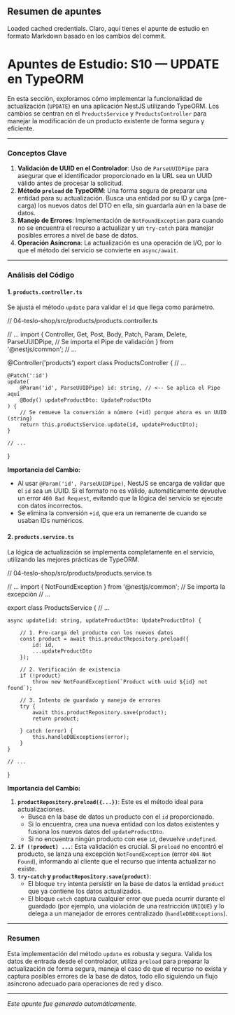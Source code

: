 ## Resumen de apuntes
Loaded cached credentials.
Claro, aquí tienes el apunte de estudio en formato Markdown basado en los cambios del commit.

# Apuntes de Estudio: S10 — UPDATE en TypeORM

En esta sección, exploramos cómo implementar la funcionalidad de actualización (`UPDATE`) en una aplicación NestJS utilizando TypeORM. Los cambios se centran en el `ProductsService` y `ProductsController` para manejar la modificación de un producto existente de forma segura y eficiente.

---

### Conceptos Clave

1.  **Validación de UUID en el Controlador**: Uso de `ParseUUIDPipe` para asegurar que el identificador proporcionado en la URL sea un UUID válido antes de procesar la solicitud.
2.  **Método `preload` de TypeORM**: Una forma segura de preparar una entidad para su actualización. Busca una entidad por su ID y carga (pre-carga) los nuevos datos del DTO en ella, sin guardarla aún en la base de datos.
3.  **Manejo de Errores**: Implementación de `NotFoundException` para cuando no se encuentra el recurso a actualizar y un `try-catch` para manejar posibles errores a nivel de base de datos.
4.  **Operación Asíncrona**: La actualización es una operación de I/O, por lo que el método del servicio se convierte en `async/await`.

---

### Análisis del Código

#### 1. `products.controller.ts`

Se ajusta el método `update` para validar el `id` que llega como parámetro.

// 04-teslo-shop/src/products/products.controller.ts

// ...
import {
    Controller,
    Get,
    Post,
    Body,
    Patch,
    Param,
    Delete,
    ParseUUIDPipe, // Se importa el Pipe de validación
} from '@nestjs/common';
// ...

@Controller('products')
export class ProductsController {
    // ...

    @Patch(':id')
    update(
        @Param('id', ParseUUIDPipe) id: string, // <-- Se aplica el Pipe aquí
        @Body() updateProductDto: UpdateProductDto
    ) {
        // Se remueve la conversión a número (+id) porque ahora es un UUID (string)
        return this.productsService.update(id, updateProductDto);
    }

    // ...
}

**Importancia del Cambio:**

*   Al usar `@Param('id', ParseUUIDPipe)`, NestJS se encarga de validar que el `id` sea un UUID. Si el formato no es válido, automáticamente devuelve un error `400 Bad Request`, evitando que la lógica del servicio se ejecute con datos incorrectos.
*   Se elimina la conversión `+id`, que era un remanente de cuando se usaban IDs numéricos.

#### 2. `products.service.ts`

La lógica de actualización se implementa completamente en el servicio, utilizando las mejores prácticas de TypeORM.

// 04-teslo-shop/src/products/products.service.ts

// ...
import { NotFoundException } from '@nestjs/common'; // Se importa la excepción
// ...

export class ProductsService {
    // ...

    async update(id: string, updateProductDto: UpdateProductDto) {

        // 1. Pre-carga del producto con los nuevos datos
        const product = await this.productRepository.preload({
            id: id,
            ...updateProductDto
        });

        // 2. Verificación de existencia
        if (!product)
            throw new NotFoundException(`Product with uuid ${id} not found`);

        // 3. Intento de guardado y manejo de errores
        try {
            await this.productRepository.save(product);
            return product;

        } catch (error) {
            this.handleDBExceptions(error);
        }
    }

    // ...
}

**Importancia del Cambio:**

1.  **`productRepository.preload({...})`**: Este es el método ideal para actualizaciones.
    *   Busca en la base de datos un producto con el `id` proporcionado.
    *   Si lo encuentra, crea una nueva entidad con los datos existentes y fusiona los nuevos datos del `updateProductDto`.
    *   Si no encuentra ningún producto con ese `id`, devuelve `undefined`.
2.  **`if (!product) ...`**: Esta validación es crucial. Si `preload` no encontró el producto, se lanza una excepción `NotFoundException` (error `404 Not Found`), informando al cliente que el recurso que intenta actualizar no existe.
3.  **`try-catch` y `productRepository.save(product)`**:
    *   El bloque `try` intenta persistir en la base de datos la entidad `product` que ya contiene los datos actualizados.
    *   El bloque `catch` captura cualquier error que pueda ocurrir durante el guardado (por ejemplo, una violación de una restricción `UNIQUE`) y lo delega a un manejador de errores centralizado (`handleDBExceptions`).

---

### Resumen

Esta implementación del método `update` es robusta y segura. Valida los datos de entrada desde el controlador, utiliza `preload` para preparar la actualización de forma segura, maneja el caso de que el recurso no exista y captura posibles errores de la base de datos, todo ello siguiendo un flujo asíncrono adecuado para operaciones de red y disco.

---
*Este apunte fue generado automáticamente.*
